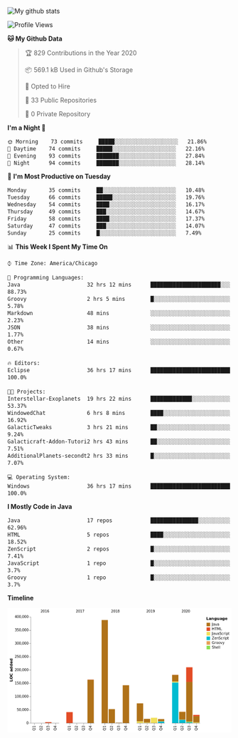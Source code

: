 ![My github stats](https://github-readme-stats.vercel.app/api?username=romvoid95&theme=gruvbox&include_all_commits=true&show_icons=true")

<!--START_SECTION:waka-->
![Profile Views](http://img.shields.io/badge/Profile%20Views-4-blue)

**🐱 My Github Data** 

> 🏆 829 Contributions in the Year 2020
 > 
> 📦 569.1 kB Used in Github's Storage 
 > 
> 💼 Opted to Hire
 > 
> 📜 33 Public Repositories
 > 
> 🔑 0 Private Repository 
 > 
**I'm a Night 🦉** 

```text
🌞 Morning    73 commits     █████░░░░░░░░░░░░░░░░░░░░   21.86% 
🌆 Daytime    74 commits     █████░░░░░░░░░░░░░░░░░░░░   22.16% 
🌃 Evening    93 commits     ███████░░░░░░░░░░░░░░░░░░   27.84% 
🌙 Night      94 commits     ███████░░░░░░░░░░░░░░░░░░   28.14%

```
📅 **I'm Most Productive on Tuesday** 

```text
Monday       35 commits     ██░░░░░░░░░░░░░░░░░░░░░░░   10.48% 
Tuesday      66 commits     █████░░░░░░░░░░░░░░░░░░░░   19.76% 
Wednesday    54 commits     ████░░░░░░░░░░░░░░░░░░░░░   16.17% 
Thursday     49 commits     ███░░░░░░░░░░░░░░░░░░░░░░   14.67% 
Friday       58 commits     ████░░░░░░░░░░░░░░░░░░░░░   17.37% 
Saturday     47 commits     ███░░░░░░░░░░░░░░░░░░░░░░   14.07% 
Sunday       25 commits     █░░░░░░░░░░░░░░░░░░░░░░░░   7.49%

```


📊 **This Week I Spent My Time On** 

```text
⌚︎ Time Zone: America/Chicago

💬 Programming Languages: 
Java                     32 hrs 12 mins      ██████████████████████░░░   88.73% 
Groovy                   2 hrs 5 mins        █░░░░░░░░░░░░░░░░░░░░░░░░   5.78% 
Markdown                 48 mins             ░░░░░░░░░░░░░░░░░░░░░░░░░   2.23% 
JSON                     38 mins             ░░░░░░░░░░░░░░░░░░░░░░░░░   1.77% 
Other                    14 mins             ░░░░░░░░░░░░░░░░░░░░░░░░░   0.67%

🔥 Editors: 
Eclipse                  36 hrs 17 mins      █████████████████████████   100.0%

🐱‍💻 Projects: 
Interstellar-Exoplanets  19 hrs 22 mins      █████████████░░░░░░░░░░░░   53.37% 
WindowedChat             6 hrs 8 mins        ████░░░░░░░░░░░░░░░░░░░░░   16.92% 
GalacticTweaks           3 hrs 21 mins       ██░░░░░░░░░░░░░░░░░░░░░░░   9.24% 
Galacticraft-Addon-Tutori2 hrs 43 mins       ██░░░░░░░░░░░░░░░░░░░░░░░   7.51% 
AdditionalPlanets-secondt2 hrs 33 mins       █░░░░░░░░░░░░░░░░░░░░░░░░   7.07%

💻 Operating System: 
Windows                  36 hrs 17 mins      █████████████████████████   100.0%

```

**I Mostly Code in Java** 

```text
Java                     17 repos            ███████████████░░░░░░░░░░   62.96% 
HTML                     5 repos             ████░░░░░░░░░░░░░░░░░░░░░   18.52% 
ZenScript                2 repos             █░░░░░░░░░░░░░░░░░░░░░░░░   7.41% 
JavaScript               1 repo              █░░░░░░░░░░░░░░░░░░░░░░░░   3.7% 
Groovy                   1 repo              █░░░░░░░░░░░░░░░░░░░░░░░░   3.7%

```


**Timeline**

![Chart not found](https://github.com/ROMVoid95/ROMVoid95/blob/master/charts/bar_graph.png) 


<!--END_SECTION:waka-->
